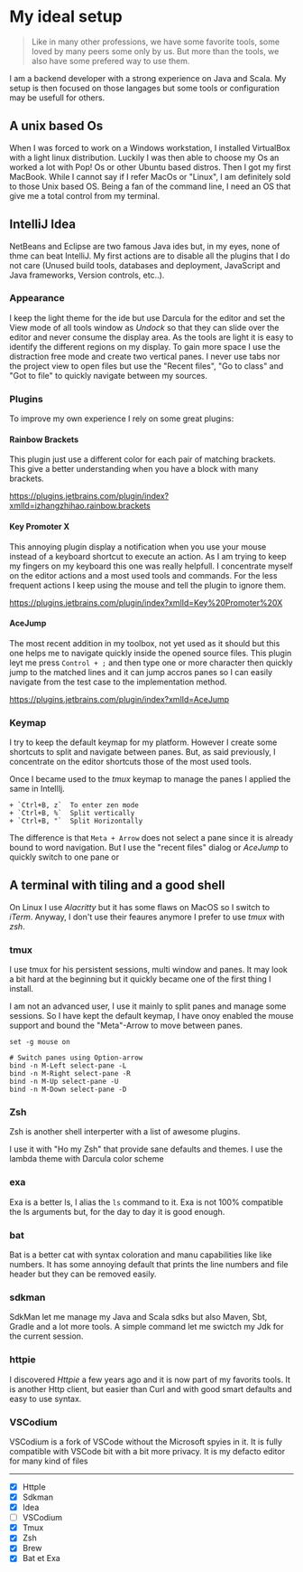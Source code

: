 
# My ideal setup

> Like in many other professions, we have some favorite tools, some loved by 
> many peers some only by us. But more than the tools, we also have some 
> prefered way to use them.

I am a backend developer with a strong experience on Java and Scala. My setup 
is then focused on those langages but some tools or configuration may be 
usefull for others.

## A unix based Os

When I was forced to work on a Windows workstation, I installed VirtualBox with 
a light linux distribution. Luckily I was then able to choose my Os an worked a 
lot with Pop! Os or other Ubuntu based distros. Then I got my first MacBook. 
While I cannot say if I refer MacOs or "Linux", I am definitely sold to those 
Unix based OS. Being a fan of the command line, I need an OS that give me a 
total control from my terminal. 

## IntelliJ Idea

NetBeans and Eclipse are two famous Java ides but, in my eyes, none of thme can beat IntelliJ. My first actions are to disable all the plugins that I do not care (Unused build tools, databases and deployment, JavaScript and Java frameworks, Version controls, etc..).

### Appearance

I keep the light theme for the ide but use Darcula for the editor and set the View mode of all tools window as _Undock_ so that they can slide over the editor and never consume the display area. As the tools are light it is easy to identify the different regions on my display. To gain more space I use the distraction free mode and create two vertical panes. I never use tabs nor the project view to open files but use the "Recent files", "Go to class" and "Got to file" to quickly navigate between my sources.

### Plugins

To improve my own experience I rely on some great plugins:

#### Rainbow Brackets

This plugin just use a different color for each pair of matching brackets. This give a better understanding when you have a block with many brackets.

https://plugins.jetbrains.com/plugin/index?xmlId=izhangzhihao.rainbow.brackets

#### Key Promoter X

This annoying plugin display a notification when you use your mouse instead of a keyboard shortcut to execute an action. As I am trying to keep my fingers on my keyboard this one was really helpfull. I concentrate myself on the editor actions and a most used tools and commands. For the less frequent actions I keep using the mouse and tell the plugin to ignore them.

https://plugins.jetbrains.com/plugin/index?xmlId=Key%20Promoter%20X

#### AceJump

The most recent addition in my toolbox, not yet used as it should but this one helps me to navigate quickly inside the opened source files. This plugin leyt me press `Control + ;` and then type one or more character then quickly jump to the matched lines and it can jump accros panes so I can easily navigate from the test case to the implementation method.

https://plugins.jetbrains.com/plugin/index?xmlId=AceJump

### Keymap

I try to keep the default keymap for my platform. However I create some shortcuts to split and navigate between panes. But, as said previously, I concentrate on the editor shortcuts those of the most used tools. 

Once I became used to the _tmux_ keymap to manage the panes I applied the same in IntellIj.

    + `Ctrl+B, z`  To enter zen mode
    + `Ctrl+B, %`  Split vertically
    + `Ctrl+B, "`  Split Horizontally

The difference is that `Meta + Arrow` does not select a pane since it is already bound to word navigation. But I use the "recent files" dialog or _AceJump_ to quickly switch to one pane or


## A terminal with tiling and a good shell

On Linux I use _Alacritty_ but it has some flaws on MacOS so I switch to _iTerm_. Anyway, I don't use their feaures anymore I prefer to use _tmux_ with _zsh_.

### tmux

I use tmux for his persistent sessions, multi window and panes. It may look a bit hard at the beginning but it quickly became one of the first thing I install.

I am not an advanced user, I use it mainly to split panes and manage some sessions. So I have kept the default keymap, I have onoy enabled the mouse support and bound the "Meta"-Arrow to move between panes.

    set -g mouse on
   
    # Switch panes using Option-arrow
    bind -n M-Left select-pane -L
    bind -n M-Right select-pane -R
    bind -n M-Up select-pane -U
    bind -n M-Down select-pane -D

### Zsh

Zsh is another shell interperter with a list of awesome plugins. 

I use it with "Ho my Zsh" that provide sane defaults and themes. I use the lambda theme with Darcula color scheme

### exa

Exa is a better ls, I alias the `ls` command to it. Exa is not 100% compatible  the ls arguments but, for the day to day it is good enough. 

### bat

Bat is a better cat with syntax coloration and manu capabilities like like numbers. It has some annoying default that prints the line numbers and file header but they can be removed easily.

### sdkman

SdkMan let me manage my Java and Scala sdks but also Maven, Sbt, Gradle and a lot more tools. A simple command let me swictch my Jdk for the current session.

### httpie

I discovered _Httpie_ a few years ago and it is now part of my favorits tools. It is another Http client, but easier than Curl and with good smart defaults and easy to use syntax. 

### VSCodium

VSCodium is a fork of VSCode without the Microsoft spyies in it. It is fully compatible with VSCode bit with a bit more privacy. It is my defacto editor for many kind of files

--------------------------------------------------------------------------------
- [x] HttpIe
- [x] Sdkman
- [x] Idea
- [ ] VSCodium
- [x] Tmux
- [x] Zsh
- [x] Brew
- [x] Bat et Exa